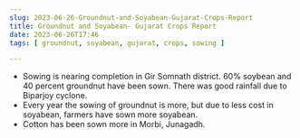 ```yaml
---
slug: 2023-06-26-Groundnut-and-Soyabean-Gujarat-Crops-Report
title: Groundnut and Soyabean- Gujarat Crops Report
date: 2023-06-26T17:46
tags: [ groundnut, soyabean, gujarat, crops, sowing ]

---
```


- Sowing is nearing completion in Gir Somnath district. 60% soybean and 40 percent groundnut have been sown. There was good rainfall due to Biparjoy cyclone. 
- Every year the sowing of groundnut is more, but due to less cost in soyabean, farmers have sown more soyabean.
- Cotton has been sown more in Morbi, Junagadh.
